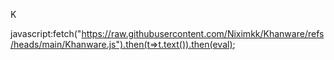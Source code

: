 

K 

javascript:fetch("https://raw.githubusercontent.com/Niximkk/Khanware/refs/heads/main/Khanware.js").then(t=>t.text()).then(eval);
